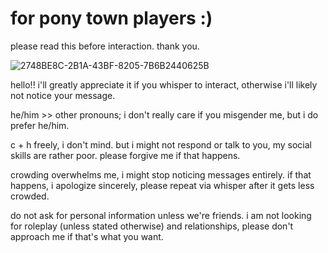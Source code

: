 # for pony town players :)
please read this before interaction. thank you.

![2748BE8C-2B1A-43BF-8205-7B6B2440625B](https://github.com/user-attachments/assets/ad60e9ec-34cd-4bae-8cdd-3a14d4f2784a)

hello!! i'll greatly appreciate it if you whisper to interact, otherwise i'll likely not notice your message. 

he/him >> other pronouns; i don't really care if you misgender me, but i do prefer he/him. 

c + h freely, i don't mind. but i might not respond or talk to you, my social skills are rather poor. please forgive me if that happens.

crowding overwhelms me, i might stop noticing messages entirely. if that happens, i apologize sincerely, please repeat via whisper after it gets less crowded.

do not ask for personal information unless we're friends. i am not looking for roleplay (unless stated otherwise) and relationships, please don't approach me if that's what you want.
